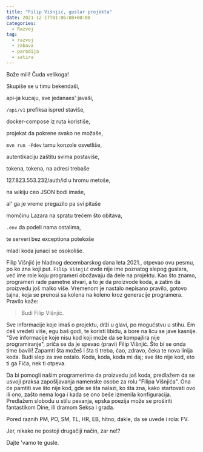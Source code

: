 ```yaml
---
title: "Filip Višnjić, guslar projekta"
date: 2021-12-17T01:06:08+00:00
categories:
  - Razvoj
tag:
  - razvoj
  - zabava
  - parodija
  - satira
---
```


Bože mili! Čuda velikoga!

Skupiše se u timu bekendaši,

api-ja kucaju, sve jedanaes' javaši,

`/api/v1` prefiksa ispred staviše,

docker-compose iz ruta koristiše,

projekat da pokrene svako ne možaše,

`mvn run -Pdev` tamu konzole osvetliše,

autentikaciju zaštitu svima postaviše,

tokena, tokena, na adresi trebaše

127.823.553.232/auth/id u hromu metoše,

na wikiju ceo JSON bodi imaše,

al' ga je vreme pregazilo pa svi pitaše

momčinu Lazara na spratu trećem što obitava,

`.env` da podeli nama ostalima,

te serveri bez exceptiona potekoše

mladi koda junaci se osokoliše.

<!--more-->

Filip Višnjić je hladnog decembarskog dana leta 2021., otpevao ovu pesmu, po ko zna koji put. `Filip Višnjić` ovde nije ime poznatog slepog guslara, već ime role koju programeri obožavaju da dele na projektu. Kao što znamo, programeri rade pametne stvari, a to je da proizvode koda, a zatim da proizvedu još malko više. Vremenom je nastalo nepisano pravilo, gotovo tajna, koja se prenosi sa kolena na koleno kroz generacije programera. Pravilo kaže:

> Budi Filip Višnjić.

Sve informacije koje imaš o projektu, drži u glavi, po mogućstvu u stihu. Em ćeš vredeti više, egu baš godi, te koristi libidu, a bore na licu se jave kasnije. "Sve informacije koje nisu kod koji može da se kompajlira nije programiranje", priča se da je spevao (pravi) Filip Višnjić. Što bi se onda time bavili! Zapamti šta možeš i šta ti treba, ćao, zdravo, čeka te nova linija koda. Budi slep za sve ostalo. Koda, koda, koda mi daj; sve što nije kod, eto ti ga Fića, nek ti otpeva.

Da bi pomogli našim programerima da proizvedu još koda, predlažem da se usvoji praksa zapošljavanja namenske osobe za rolu "Filipa Višnjića". Ona će pamtiti sve što nije kod, gde se šta nalazi, ko šta zna, kako startovati ovo ili ono, zašto nema loga i kada se ono beše izmenila konfiguracija. Predlažem slobodu u stilu pevanja, epska poezija može se proširiti fantastikom Dine, ili dramom Seksa i grada.

Pored raznih PM, PO, SM, TL, HR, EB, hitno, dakle, da se uvede i rola: FV.

Jer, nikako ne postoji drugačiji način, zar ne!?

Dajte 'vamo te gusle.
